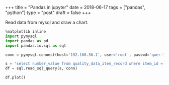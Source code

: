 +++
title = "Pandas in jupyter"
date = 2018-06-17
tags = ["pandas", "python"]
type = "post"
draft = false
+++

Read data from mysql and draw a chart.

```python
%matplotlib inline
import pymysql
import pandas as pd
import pandas.io.sql as sql

conn = pymysql.connect(host='192.168.56.1', user='root', passwd='qwer-1235', db='pdss')

s = 'select number_value from quality_data_item_record where item_id = 11'
df = sql.read_sql_query(s, conn)

df.plot()
```